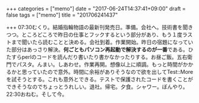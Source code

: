 +++
categories = ["memo"]
date = "2017-06-24T14:37:41+09:00"
draft = false
tags = ["memo"]
title = "201706241437"

+++
07:30むくり。結婚指輪物語の最新刊発売日。準備。会社へ。技術書を聞きつつ。ところどころで昨日の仕事とフックするという部分があり、もう１度ラストまで聞いたら読むことと決める。会社到着。作業開始。昨日の宿題になっていた部分はあっさり解決。**何ごともパソコン再起動で解決するのが一番**である。ひたすらperlのコードを読んだり書いたり書かなかったりする。お昼ご飯。五右衛門でパスタ。んまい。しあわせ。作業再開。想像以上に順調。もっと時間がかかるかと思っていたので意外。時間に余裕がありそうなので欲を出してTest::Moreを試そうとする。これも意外とできる。テストで保護されたコードを書くことができそうなのでちょっとうれしい。退社。帰宅。夕食。シャワー。ぼんやり。22:30おねむ。そして今。
